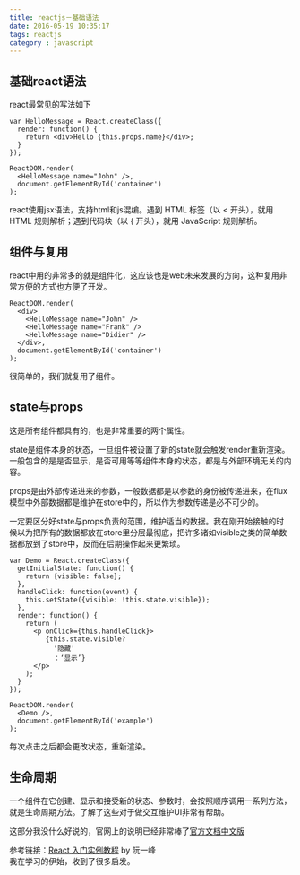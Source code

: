 ```yaml
---
title: reactjs－基础语法
date: 2016-05-19 10:35:17
tags: reactjs
category : javascript
---
```


## 基础react语法

react最常见的写法如下

    var HelloMessage = React.createClass({
      render: function() {
        return <div>Hello {this.props.name}</div>;
      }
    });

    ReactDOM.render(
      <HelloMessage name="John" />,
      document.getElementById('container')
    );

react使用jsx语法，支持html和js混编。遇到 HTML 标签（以 < 开头），就用 HTML 规则解析；遇到代码块（以 { 开头），就用 JavaScript 规则解析。  
<!-- more -->
## 组件与复用  

react中用的非常多的就是组件化，这应该也是web未来发展的方向，这种复用非常方便的方式也方便了开发。  

    ReactDOM.render(
      <div>
        <HelloMessage name="John" />
        <HelloMessage name="Frank" />
        <HelloMessage name="Didier" />
      </div>,
      document.getElementById('container')
    );

很简单的，我们就复用了组件。

## state与props  

这是所有组件都具有的，也是非常重要的两个属性。  

state是组件本身的状态，一旦组件被设置了新的state就会触发render重新渲染。一般包含的是是否显示，是否可用等等组件本身的状态，都是与外部环境无关的内容。

props是由外部传递进来的参数，一般数据都是以参数的身份被传递进来，在flux模型中外部数据都是维护在store中的，所以作为参数传递是必不可少的。  

一定要区分好state与props负责的范围，维护适当的数据。我在刚开始接触的时候以为把所有的数据都放在store里分层最彻底，把许多诸如visible之类的简单数据都放到了store中，反而在后期操作起来更繁琐。

    var Demo = React.createClass({
      getInitialState: function() {
        return {visible: false};
      },
      handleClick: function(event) {
        this.setState({visible: !this.state.visible});
      },
      render: function() {
        return (
          <p onClick={this.handleClick}>
             {this.state.visible?
               '隐藏'
               ：‘显示’}
          </p>
        );
      }
    });

    ReactDOM.render(
      <Demo />,
      document.getElementById('example')
    );

每次点击之后都会更改状态，重新渲染。

## 生命周期

一个组件在它创建、显示和接受新的状态、参数时，会按照顺序调用一系列方法，就是生命周期方法。了解了这些对于做交互维护UI非常有帮助。  

这部分我没什么好说的，官网上的说明已经非常棒了[官方文档中文版](http://reactjs.cn/react/docs/component-specs.html)

  参考链接：[React 入门实例教程](http://www.ruanyifeng.com/blog/2015/03/react.html) by 阮一峰  
  我在学习的伊始，收到了很多启发。
